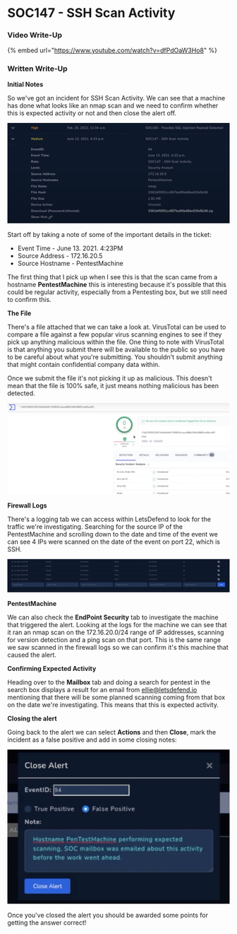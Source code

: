# SOC147 - SSH Scan Activity

### Video Write-Up

{% embed url="https://www.youtube.com/watch?v=dfPdOaW3Ho8" %}

### Written Write-Up

**Initial Notes**

So we've got an incident for SSH Scan Activity. We can see that a machine has done what looks like an nmap scan and we need to confirm whether this is expected activity or not and then close the alert off.

![](<../../.gitbook/assets/image (2) (2).png>)

Start off by taking a note of some of the important details in the ticket:

* Event Time - June 13. 2021. 4:23PM
* Source Address - 172.16.20.5
* Source Hostname - PentestMachine

The first thing that I pick up when I see this is that the scan came from a hostname **PentestMachine** this is interesting because it's possible that this could be regular activity, especially from a Pentesting box, but we still need to confirm this.

**The File**

There's a file attached that we can take a look at. VirusTotal can be used to compare a file against a few popular virus scanning engines to see if they pick up anything malicious within the file. One thing to note with VirusTotal is that anything you submit there will be available to the public so you have to be careful about what you're submitting. You shouldn't submit anything that might contain confidential company data within.

Once we submit the file it's not picking it up as malicious. This doesn't mean that the file is 100% safe, it just means nothing malicious has been detected.

![](<../../.gitbook/assets/image (4).png>)

**Firewall Logs**

There's a logging tab we can access within LetsDefend to look for the traffic we're investigating. Searching for the source IP of the PentestMachine and scrolling down to the date and time of the event we can see 4 IPs were scanned on the date of the event on port 22, which is SSH.

![](<../../.gitbook/assets/image (5).png>)

**PentestMachine**

We can also check the **EndPoint Security** tab to investigate the machine that triggered the alert. Looking at the logs for the machine we can see that it ran an nmap scan on the 172.16.20.0/24 range of IP addresses, scanning for version detection and a ping scan on that port. This is the same range we saw scanned in the firewall logs so we can confirm it's this machine that caused the alert.

**Confirming Expected Activity**

Heading over to the **Mailbox** tab and doing a search for pentest in the search box displays a result for an email from ellie@letsdefend.io mentioning that there will be some planned scanning coming from that box on the date we're investigating. This means that this is expected activity.

**Closing the alert**

Going back to the alert we can select **Actions** and then **Close**, mark the incident as a false positive and add in some closing notes:

![](<../../.gitbook/assets/image (6).png>)

Once you've closed the alert you should be awarded some points for getting the answer correct!



